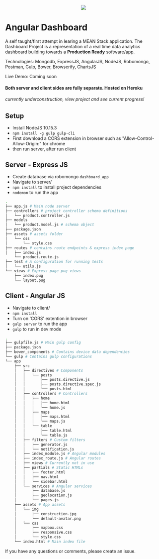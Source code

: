 <p align="center">
<img src="https://github.com/chriscastaneda/Portfolio_Dashboard_Website/blob/master/assets/img/dashboard.png">
</p>

# Angular Dashboard
A self taught/first attempt in learing a MEAN Stack application. The Dashboard Project is a representation of a real time data analytics dashboard building towards a **Production Ready** software/app.

Technologies: Mongodb, ExpressJS, AngularJS, NodeJS, Robomongo, Postman, Gulp, Bower, Browserify, ChartsJS

Live Demo: Coming soon

#### Both server and client sides are fully separate. Hosted on Heroku

###### currently underconstruction, view project and see current progress!

## Setup
- Install NodeJS 10.15.3
- `npm install -g gulp gulp-cli`
- First download a CORS extension in browser such as "Allow-Control-Allow-Origin:" for chrome
- then run server, after run client

## Server - Express JS
- Create database via robomongo `dashboard_app`
- Navigate to server/
- `npm install` to install project dependencies
- `nodemon` to run the app

```bash
.
├── app.js # Main node server 
├── controllers # project controller schema definitions
│   └── product.controller.js
├── models
│   └── product.model.js # schema object
├── package.json
├── assets # assets folder
│   └── css
│       └── style.css
├── routes # contains route endpoints & express index page
│   ├── index.js
    └── product.route.js
├── test # A configuration for running tests
│   └── utils.js
└── views # Express page pug views
    ├── index.pug
    └── layout.pug
 ```

## Client - Angular JS
- Navigate to client/
- `npm install`
- Turn on 'CORS' extention in browser
- `gulp server` to run the app
- `gulp` to run in dev mode

```bash
.
├── gulpfile.js # Main gulp config
├── package.json
├── bower_components # Contains device data dependencies
└── gulp # Contains gulp configurations 
└── app
    ├── src
    │   ├── directives # Components
    │   │   └── posts
    │   │       ├── posts.directive.js
    │   │       ├── posts.directive.spec.js
    │   │       └── posts.html
    │   ├── controllers # Controllers
    │   │   ├── home
    │   │   │   ├── home.html
    │   │   │   └── home.js
    │   │   ├── maps
    │   │   │   ├── maps.html
    │   │   │   └── maps.js
    │   │   └── table
    │   │       ├── table.html
    │   │       └── table.js
    │   ├── filters # Custom filters
    │   │   ├── generator.js
    │   │   └── notification.js
    │   ├── index_module.js # Angular modules
    │   ├── index_route.js # Angular routes
    │   ├── views # Currently not in use
    │   ├── partials # Static HTMLs
    │   │   ├── footer.html
    │   │   ├── nav.html
    │   │   └── sidebar.html
    │   └── services # Angular services
    │       ├── database.js
    │       ├── geolocation.js
    │       └── pages.js
    ├── assets # App assets
    │   └── img
    │       ├── construction.jpg
    │       └── default-avatar.png
	│   └── css
    │       ├── mapbox.css
    │       ├── responsive.css
    │       └── style.css
    └── index.html # Main index file
```


If you have any questions or comments, please create an issue.
